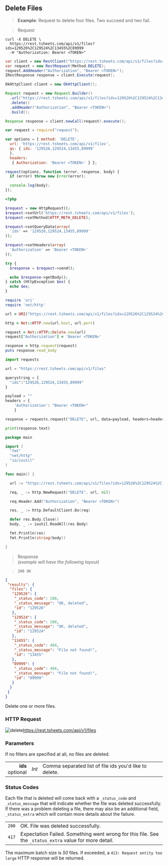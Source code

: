 ## Delete Files

 > **Example**: Request to delete four files. Two succeed and two fail.

 > Request

```shell
curl -X DELETE \
  https://rest.tsheets.com/api/v1/files?ids=129526%2C129524%2C13455%2C89999
  -H "Authorization: Bearer <TOKEN>"
```

```csharp
var client = new RestClient("https://rest.tsheets.com/api/v1/files?ids=129526%2C129524%2C13455%2C89999");
var request = new RestRequest(Method.DELETE);
request.AddHeader("Authorization", "Bearer <TOKEN>");
IRestResponse response = client.Execute(request);
```

```java
OkHttpClient client = new OkHttpClient();

Request request = new Request.Builder()
  .url("https://rest.tsheets.com/api/v1/files?ids=129526%2C129524%2C13455%2C89999")
  .delete()
  .addHeader("Authorization", "Bearer <TOKEN>")
  .build();

Response response = client.newCall(request).execute();
```

```javascript
var request = require("request");

var options = { method: 'DELETE',
  url: 'https://rest.tsheets.com/api/v1/files',
  qs: { ids: '129526,129524,13455,89999'
  },
  headers: 
   { Authorization: 'Bearer <TOKEN>' } };

request(options, function (error, response, body) {
  if (error) throw new Error(error);

  console.log(body);
});
```

```php
<?php

$request = new HttpRequest();
$request->setUrl('https://rest.tsheets.com/api/v1/files');
$request->setMethod(HTTP_METH_DELETE);

$request->setQueryData(array(
  'ids' => '129526,129524,13455,89999'
));

$request->setHeaders(array(
  'Authorization' => 'Bearer <TOKEN>'
));

try {
  $response = $request->send();

  echo $response->getBody();
} catch (HttpException $ex) {
  echo $ex;
}
```

```ruby
require 'uri'
require 'net/http'

url = URI("https://rest.tsheets.com/api/v1/files?ids=129526%2C129524%2C13455%2C89999")

http = Net::HTTP.new(url.host, url.port)

request = Net::HTTP::Delete.new(url)
request["Authorization"] = 'Bearer <TOKEN>'

response = http.request(request)
puts response.read_body
```

```python
import requests

url = "https://rest.tsheets.com/api/v1/files"

querystring = {
  "ids":"129526,129524,13455,89999"
}

payload = ""
headers = {
    'Authorization': "Bearer <TOKEN>"
    }

response = requests.request("DELETE", url, data=payload, headers=headers, params=querystring)

print(response.text)
```

```go
package main

import (
  "fmt"
  "net/http"
  "io/ioutil"
)

func main() {

  url := "https://rest.tsheets.com/api/v1/files?ids=129526%2C129524%2C13455%2C89999"

  req, _ := http.NewRequest("DELETE", url, nil)

  req.Header.Add("Authorization", "Bearer <TOKEN>")

  res, _ := http.DefaultClient.Do(req)

  defer res.Body.Close()
  body, _ := ioutil.ReadAll(res.Body)

  fmt.Println(res)
  fmt.Println(string(body))

}
```

> Response<br/><i>(example will have the following layout)</i>

> <code class="level200">200 OK</code>

```json
{
 "results": {
  "files": {
   "129526": {
    "_status_code": 200,
    "_status_message": "OK, deleted",
    "id": "129526"
   },
   "129524": {
    "_status_code": 200,
    "_status_message": "OK, deleted",
    "id": "129524"
   },
   "13455": {
    "_status_code": 404,
    "_status_message": "File not found!",
    "id": "13455"
   },
   "89999": {
    "_status_code": 404,
    "_status_message": "File not found!",
    "id": "89999"
   }
  }
 }
}
```

Delete one or more files.

### HTTP Request

<img src="../../images/delete.png" alt="delete"/><api>https://rest.tsheets.com/api/v1/files</api>

### Parameters
If no filters are specified at all, no files are deleted.

|                |             |             |
| -------------: | :---------: | ----------- |
| **ids**<br/>optional | _Int_ | Comma separated list of file ids you'd like to delete. |

### Status Codes
Each file that is deleted will come back with a `_status_code` and `_status_message` that will indicate whether the file was deleted successfully. If there was a problem deleting a file, there may also be an additional field, `_status_extra` which will contain more details about the failure.

|         |          |
| :-----: | :------- |
| <code class="level200">200</code> | OK. File was deleted successfully. |
| <code class="level400">417</code> | Expectation Failed. Something went wrong for this file. See the `_status_extra` value for more detail. |

<aside class="notice">
The maximum batch size is <i>50</i> files. If exceeded, a <code>413: Request entity too large</code> HTTP response will be returned.
</aside>


